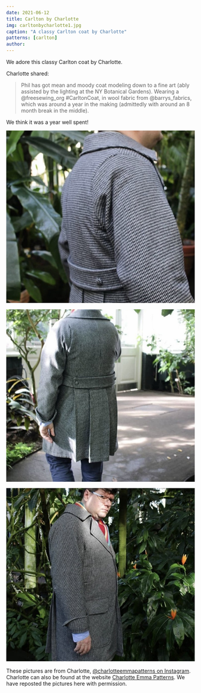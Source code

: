 ```yaml
---
date: 2021-06-12
title: Carlton by Charlotte
img: carltonbycharlotte1.jpg
caption: "A classy Carlton coat by Charlotte"
patterns: [carlton]
author:
---
```


We adore this classy Carlton coat by Charlotte.

Charlotte shared:

> Phil has got mean and moody coat modeling down to a fine art (ably assisted by the lighting at the NY Botanical Gardens). Wearing a @freesewing_org #CarltonCoat, in wool fabric from @barrys_fabrics, which was around a year in the making (admittedly with around an 8 month break in the middle).

We think it was a year well spent!

![Another view](carltonbycharlotte2.jpg)

![Yet another view](carltonbycharlotte3.jpg)

![And another view](carltonbycharlotte4.jpg)

<Note>

These pictures are from Charlotte, [@charlotteemmapatterns on Instagram](https://www.instagram.com/charlotteemmapatterns/). Charlotte can also be found at the website [Charlotte Emma Patterns](https://charlotteemmapatterns.com/). We have reposted the pictures here with permission.

</Note>
